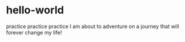 # hello-world
practice practice practice
I am about to adventure on a journey that will forever change my life!
